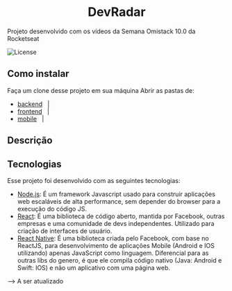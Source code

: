 <h1 align="center">DevRadar</h1>
Projeto desenvolvido com os vídeos da Semana Omistack 10.0 da Rocketseat

<p align="center>
 <img alt="Repository size" src="https://img.shields.io/github/repo-size/luizeduul/DevRadar">
 <img alt="License" src="https://img.shields.io/badge/license-MIT-brightgreen">
</p>
      
## Como instalar 
Faça um clone desse projeto em sua máquina
   Abrir as pastas de: 
   - [backend](https://github.com/luizeduul/DevRadar/tree/master/backend)&nbsp;&nbsp;&nbsp;|&nbsp;&nbsp;&nbsp;
   - [frontend](https://github.com/luizeduul/DevRadar/tree/master/web)&nbsp;&nbsp;&nbsp;|&nbsp;&nbsp;&nbsp;
   - [mobile](https://github.com/luizeduul/DevRadar/tree/master/DevRadar)&nbsp;&nbsp;&nbsp;|&nbsp;&nbsp;&nbsp;
<h2>Descrição</h2>
  
## Tecnologias
 Esse projeto foi desenvolvido com as seguintes tecnologias:
  - [Node.js](https://nodejs.org/en/): É um framework Javascript usado para construir aplicações web escaláveis de alta performance, sem depender do browser para a execução do código JS.
  - [React](https://reactjs.org): É uma biblioteca de código aberto, mantida por Facebook, outras empresas e uma comunidade de devs independentes. Utilizado para criação de interfaces de usuário.
  - [React Native](https://facebook.github.io/react-native/): É uma biblioteca criada pelo Facebook, com base no ReactJS, para desenvolvimento de aplicações Mobile (Android e IOS utilizando) apenas JavaScript como linguagem. Diferencial para as outras libs do genero, é que ele compila código nativo (Java: Android e Swift: IOS) e não um aplicativo com uma página web.

--> A ser atualizado
